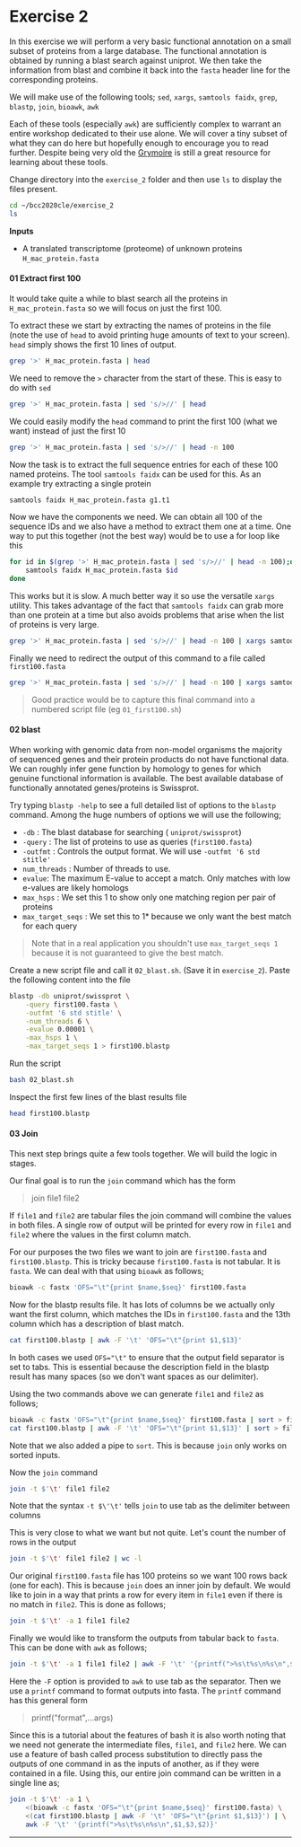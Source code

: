 # Exercise 2

In this exercise we will perform a very basic functional annotation on a small subset of proteins from a large database.  The functional annotation is obtained by running a blast search against uniprot.  We then take the information from blast and combine it back into the `fasta` header line for the corresponding proteins.

We will make use of the following tools;  `sed`, `xargs`, `samtools faidx`, `grep`, `blastp`, `join`, `bioawk`, `awk`

Each of these tools (especially `awk`) are sufficiently complex to warrant an entire workshop dedicated to their use alone.  We will cover a tiny subset of what they can do here but hopefully enough to encourage you to read further. Despite being very old the [Grymoire](https://www.grymoire.com/Unix/) is still a great resource for learning about these tools.


Change directory into the `exercise_2` folder and then use `ls` to display the files present. 
```bash
cd ~/bcc2020cle/exercise_2
ls
```

**Inputs**
- A translated transcriptome (proteome) of unknown proteins `H_mac_protein.fasta`


#### 01 Extract first 100

It would take quite a while to blast search all the proteins in `H_mac_protein.fasta` so we will focus on just the first 100. 

To extract these we start by extracting the names of proteins in the file (note the use of `head` to avoid printing huge amounts of text to your screen). `head` simply shows the first 10 lines of output.

```bash
grep '>' H_mac_protein.fasta | head
```

We need to remove the `>` character from the start of these.  This is easy to do with `sed`

```bash
grep '>' H_mac_protein.fasta | sed 's/>//' | head
```

We could easily modify the `head` command to print the first 100 (what we want) instead of just the first 10

```bash
grep '>' H_mac_protein.fasta | sed 's/>//' | head -n 100
```

Now the task is to extract the full sequence entries for each of these 100 named proteins.  The tool `samtools faidx` can be used for this.  As an example try extracting a single protein

```bash
samtools faidx H_mac_protein.fasta g1.t1
```

Now we have the components we need.  We can obtain all 100 of the sequence IDs and we also have a method to extract them one at a time.  One way to put this together (not the best way) would be to use a for loop like this

```bash
for id in $(grep '>' H_mac_protein.fasta | sed 's/>//' | head -n 100);do
	samtools faidx H_mac_protein.fasta $id
done
```

This works but it is slow.  A much better way it so use the versatile `xargs` utility.  This takes advantage of the fact that `samtools faidx` can grab more than one protein at a time but also avoids problems that arise when the list of proteins is very large. 

```bash
grep '>' H_mac_protein.fasta | sed 's/>//' | head -n 100 | xargs samtools faidx H_mac_protein.fasta
```

Finally we need to redirect the output of this command to a file called `first100.fasta`

```bash
grep '>' H_mac_protein.fasta | sed 's/>//' | head -n 100 | xargs samtools faidx H_mac_protein.fasta > first100.fasta
```

> Good practice would be to capture this final command into a numbered script file (eg `01_first100.sh`)

#### 02 blast

When working with genomic data from non-model organisms the majority of sequenced genes and their protein products do not have functional data.  We can roughly infer gene function by homology to genes for which genuine functional information is available.  The best available database of functionally annotated genes/proteins is Swissprot. 

Try typing `blastp -help` to see a full detailed list of options to the `blastp` command. Among the huge numbers of options we will use the following;

- `-db` : The blast database for searching ( `uniprot/swissprot`)
- `-query` : The list of proteins to use as queries (`first100.fasta`)
- `-outfmt` : Controls the output format.  We will use `-outfmt '6 std stitle'` 
- `num_threads` : Number of threads to use.
- `evalue`: The maximum E-value to accept a match. Only matches with low e-values are likely homologs
- `max_hsps` : We set this 1 to show only one matching region per pair of proteins
- `max_target_seqs` : We set this to 1* because we only want the best match for each query

> Note that in a real application you shouldn't use `max_target_seqs 1` because it is not guaranteed to give the best match. 

Create a new script file and call it `02_blast.sh`.  (Save it in `exercise_2`). Paste the following content into the file

```bash
blastp -db uniprot/swissprot \
	-query first100.fasta \
	-outfmt '6 std stitle' \
	-num_threads 6 \
	-evalue 0.00001 \
	-max_hsps 1 \
	-max_target_seqs 1 > first100.blastp
```

Run the script

```bash
bash 02_blast.sh
```

Inspect the first few lines of the blast results file

```bash
head first100.blastp
```

#### 03 Join

This next step brings quite a few tools together.  We will build the logic in stages. 

Our final goal is to run the `join` command which has the form

> join file1 file2

If `file1` and `file2` are tabular files the join command will combine the values in both files. A single row of output will be printed for every row in `file1` and `file2` where the values in the first column match. 

For our purposes the two files we want to join are `first100.fasta` and `first100.blastp`.  This is tricky because `first100.fasta` is not tabular.  It is `fasta`.  We can deal with that using `bioawk` as follows;

```bash
bioawk -c fastx 'OFS="\t"{print $name,$seq}' first100.fasta
```

Now for the blastp results file.  It has lots of columns be we actually only want the first column, which matches the IDs in `first100.fasta` and the 13th column which has a description of blast match. 

```bash
cat first100.blastp | awk -F '\t' 'OFS="\t"{print $1,$13}'
```

In both cases we used `OFS="\t"` to ensure that the output field separator is set to tabs.  This is essential because the description field in the blastp result has many spaces (so we don't want spaces as our delimiter). 

Using the two commands above we can generate `file1` and `file2` as follows;

```bash
bioawk -c fastx 'OFS="\t"{print $name,$seq}' first100.fasta | sort > file1
cat first100.blastp | awk -F '\t' 'OFS="\t"{print $1,$13}' | sort > file2
```

Note that we also added a pipe to `sort`.  This is because `join` only works on sorted inputs.

Now the `join` command

```bash
join -t $'\t' file1 file2
```

Note that the syntax `-t $\'\t'` tells `join` to use tab as the delimiter between columns

This is very close to what we want but not quite.  Let's count the number of rows in the output

```bash
join -t $'\t' file1 file2 | wc -l
```

Our original `first100.fasta` file has 100 proteins so we want 100 rows back (one for each). This is because `join` does an inner join by default.  We would like to join in a way that prints a row for every item in `file1` even if there is no match in `file2`.  This is done as follows;

```bash
join -t $'\t' -a 1 file1 file2 
```

Finally we would like to transform the outputs from tabular back to `fasta`.  This can be done with `awk` as follows;

```bash
join -t $'\t' -a 1 file1 file2 | awk -F '\t' '{printf(">%s\t%s\n%s\n",$1,$3,$2)}'
```

Here the `-F` option is provided to `awk` to use tab as the separator.  Then we use a `printf` command to format outputs into fasta. The `printf` command has this general form

> printf("format",...args)

Since this is a tutorial about the features of bash it is also worth noting that we need not generate the intermediate files, `file1`, and `file2` here.  We can use a feature of bash called process substitution to directly pass the outputs of one command in as the inputs of another, as if they were contained in a file.  Using this, our entire join command can be written in a single line as;

```bash
join -t $'\t' -a 1 \
	<(bioawk -c fastx 'OFS="\t"{print $name,$seq}' first100.fasta) \
	<(cat first100.blastp | awk -F '\t' 'OFS="\t"{print $1,$13}') | \
	awk -F '\t' '{printf(">%s\t%s\n%s\n",$1,$3,$2)}'
```

-------------